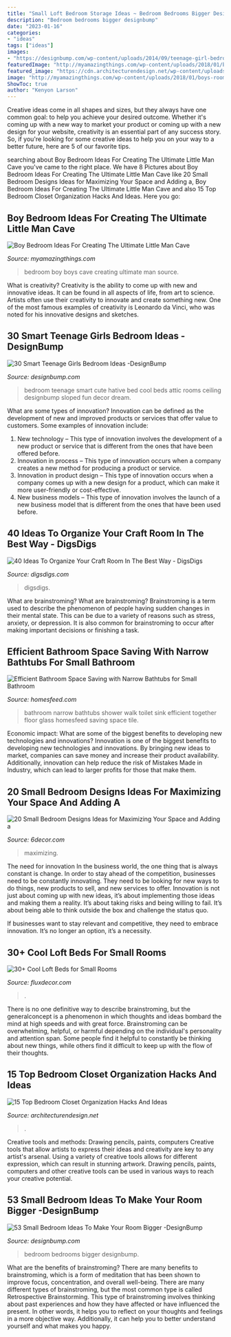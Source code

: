 ```yaml
---
title: "Small Loft Bedroom Storage Ideas ~ Bedroom Bedrooms Bigger Designbump"
description: "Bedroom bedrooms bigger designbump"
date: "2023-01-16"
categories:
- "ideas"
tags: ["ideas"]
images:
- "https://designbump.com/wp-content/uploads/2014/09/teenage-girl-bedroom-ideaas-014.jpg"
featuredImage: "http://myamazingthings.com/wp-content/uploads/2018/01/boys-room-ideas-2-.jpg"
featured_image: "https://cdn.architecturendesign.net/wp-content/uploads/2016/01/AD-Bedroom-Closet-Organization-Hacks-And-Ideas-08.jpg"
image: "http://myamazingthings.com/wp-content/uploads/2018/01/boys-room-ideas-2-.jpg"
ShowToc: true
author: "Kenyon Larson"
---
```



Creative ideas come in all shapes and sizes, but they always have one common goal: to help you achieve your desired outcome. Whether it's coming up with a new way to market your product or coming up with a new design for your website, creativity is an essential part of any success story. So, if you're looking for some creative ideas to help you on your way to a better future, here are 5 of our favorite tips.

	

		
searching about Boy Bedroom Ideas For Creating The Ultimate Little Man Cave you've came to the right place. We have 8 Pictures about Boy Bedroom Ideas For Creating The Ultimate Little Man Cave like 20 Small Bedroom Designs Ideas for Maximizing Your Space and Adding a, Boy Bedroom Ideas For Creating The Ultimate Little Man Cave and also 15 Top Bedroom Closet Organization Hacks And Ideas. Here you go:
		
    
## Boy Bedroom Ideas For Creating The Ultimate Little Man Cave

<img loading=lazy src="http://myamazingthings.com/wp-content/uploads/2018/01/boys-room-ideas-2-.jpg" onerror="this.onerror=null;this.src='https://tse4.mm.bing.net/th?id=OIP.2amFHkQHA9F_7o1K1FQVXAHaHa&amp;pid=15.1';" alt="Boy Bedroom Ideas For Creating The Ultimate Little Man Cave">

_Source: myamazingthings.com_

>bedroom boy boys cave creating ultimate man source. 

	

What is creativity?
Creativity is the ability to come up with new and innovative ideas. It can be found in all aspects of life, from art to science. Artists often use their creativity to innovate and create something new. One of the most famous examples of creativity is Leonardo da Vinci, who was noted for his innovative designs and sketches.

    
## 30 Smart Teenage Girls Bedroom Ideas -DesignBump

<img loading=lazy src="https://designbump.com/wp-content/uploads/2014/09/teenage-girl-bedroom-ideaas-014.jpg" onerror="this.onerror=null;this.src='https://tse4.mm.bing.net/th?id=OIP.okV7_NwxkgjD14VTyNuedgHaGZ&amp;pid=15.1';" alt="30 Smart Teenage Girls Bedroom Ideas -DesignBump">

_Source: designbump.com_

>bedroom teenage smart cute hative bed cool beds attic rooms ceiling designbump sloped fun decor dream. 

	

What are some types of innovation?
Innovation can be defined as the development of new and improved products or services that offer value to customers. Some examples of innovation include: 
1. New technology – This type of innovation involves the development of a new product or service that is different from the ones that have been offered before.
2. Innovation in process – This type of innovation occurs when a company creates a new method for producing a product or service.
3. Innovation in product design – This type of innovation occurs when a company comes up with a new design for a product, which can make it more user-friendly or cost-effective.
4. New business models – This type of innovation involves the launch of a new business model that is different from the ones that have been used before.

    
## 40 Ideas To Organize Your Craft Room In The Best Way - DigsDigs

<img loading=lazy src="https://www.digsdigs.com/photos/ideas-to-organize-your-craft-room-in-the-best-way-4-554x831.jpg" onerror="this.onerror=null;this.src='https://tse3.mm.bing.net/th?id=OIP.aLqhrIMv2KvPBWRck-yOnwHaLH&amp;pid=15.1';" alt="40 Ideas To Organize Your Craft Room In The Best Way - DigsDigs">

_Source: digsdigs.com_

>digsdigs. 

	

What are brainstroming?
What are brainstroming? Brainstroming is a term used to describe the phenomenon of people having sudden changes in their mental state. This can be due to a variety of reasons such as stress, anxiety, or depression. It is also common for brainstroming to occur after making important decisions or finishing a task.

    
## Efficient Bathroom Space Saving With Narrow Bathtubs For Small Bathroom

<img loading=lazy src="https://homesfeed.com/wp-content/uploads/2015/07/narrow-bathtubs-together-with-walk-in-shower-in-glass-with-toilet-and-bathroom-vanitu-units-with-sink-and-black-tile-floor-for-small-bathroom-ideas.jpg" onerror="this.onerror=null;this.src='https://tse1.mm.bing.net/th?id=OIP.PvNCNB2pAZJ9l9zjfeeoxAHaJ6&amp;pid=15.1';" alt="Efficient Bathroom Space Saving with Narrow Bathtubs for Small Bathroom">

_Source: homesfeed.com_

>bathroom narrow bathtubs shower walk toilet sink efficient together floor glass homesfeed saving space tile. 

	

Economic impact: What are some of the biggest benefits to developing new technologies and innovations?
Innovation is one of the biggest benefits to developing new technologies and innovations. By bringing new ideas to market, companies can save money and increase their product availability. Additionally, innovation can help reduce the risk of Mistakes Made in Industry, which can lead to larger profits for those that make them.

    
## 20 Small Bedroom Designs Ideas For Maximizing Your Space And Adding A

<img loading=lazy src="https://4.bp.blogspot.com/-5A5sJ4t3veA/WUcAkNbExcI/AAAAAAAAZZk/RQyWPl-KnLwNFuJKPMWh8kIV96wRgiP7wCLcBGAs/s1600/A%2BPlatform%2BBed%2Bwith%2BStorage%2BBelow.jpg" onerror="this.onerror=null;this.src='https://tse2.mm.bing.net/th?id=OIP.QkRPl5FeHz80NDTWxMvS-AHaJ4&amp;pid=15.1';" alt="20 Small Bedroom Designs Ideas for Maximizing Your Space and Adding a">

_Source: 6decor.com_

>maximizing. 

	

The need for innovation
In the business world, the one thing that is always constant is change. In order to stay ahead of the competition, businesses need to be constantly innovating. They need to be looking for new ways to do things, new products to sell, and new services to offer.
Innovation is not just about coming up with new ideas, it’s about implementing those ideas and making them a reality. It’s about taking risks and being willing to fail. It’s about being able to think outside the box and challenge the status quo.

If businesses want to stay relevant and competitive, they need to embrace innovation. It’s no longer an option, it’s a necessity.

    
## 30+ Cool Loft Beds For Small Rooms

<img loading=lazy src="https://fluxdecor.com/wp-content/uploads/2016/11/loft-beds-for-small-rooms/33-loft-beds-for-small-rooms.jpg" onerror="this.onerror=null;this.src='https://tse3.mm.bing.net/th?id=OIP.MQcCbwQodCgANREmqCdr4AHaJ6&amp;pid=15.1';" alt="30+ Cool Loft Beds for Small Rooms">

_Source: fluxdecor.com_

>. 

	

There is no one definitive way to describe brainstroming, but the generalconcept is a phenomenon in which thoughts and ideas bombard the mind at high speeds and with great force. Brainstroming can be overwhelming, helpful, or harmful depending on the individual's personality and attention span. Some people find it helpful to constantly be thinking about new things, while others find it difficult to keep up with the flow of their thoughts.

    
## 15 Top Bedroom Closet Organization Hacks And Ideas

<img loading=lazy src="https://cdn.architecturendesign.net/wp-content/uploads/2016/01/AD-Bedroom-Closet-Organization-Hacks-And-Ideas-08.jpg" onerror="this.onerror=null;this.src='https://tse3.mm.bing.net/th?id=OIP.gISlyeyLu3rBVdXj1S058AHaLH&amp;pid=15.1';" alt="15 Top Bedroom Closet Organization Hacks And Ideas">

_Source: architecturendesign.net_

>. 

	

Creative tools and methods: Drawing pencils, paints, computers
Creative tools that allow artists to express their ideas and creativity are key to any artist's arsenal. Using a variety of creative tools allows for different expression, which can result in stunning artwork. Drawing pencils, paints, computers and other creative tools can be used in various ways to reach your creative potential.

    
## 53 Small Bedroom Ideas To Make Your Room Bigger -DesignBump

<img loading=lazy src="https://designbump.com/wp-content/uploads/2014/11/small-bedrooms-006.jpg" onerror="this.onerror=null;this.src='https://tse3.mm.bing.net/th?id=OIP.rBKCXsvXyh01LCunrjSYXwHaKi&amp;pid=15.1';" alt="53 Small Bedroom Ideas To Make Your Room Bigger -DesignBump">

_Source: designbump.com_

>bedroom bedrooms bigger designbump. 

	

What are the benefits of brainstroming?
There are many benefits to brainstroming, which is a form of meditation that has been shown to improve focus, concentration, and overall well-being. There are many different types of brainstroming, but the most common type is called Retrospective Brainstorming. This type of brainstroming involves thinking about past experiences and how they have affected or have influenced the present. In other words, it helps you to reflect on your thoughts and feelings in a more objective way. Additionally, it can help you to better understand yourself and what makes you happy.

